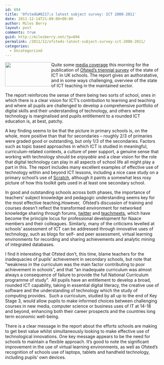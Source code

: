 ```yaml
---
id: 694
title: 'Ofsted&#8217;s latest subject survey: ICT 2008-2011'
date: 2011-12-14T21:09:09+00:00
author: Miles Berry
layout: post 
comments: true
guid: http://milesberry.net/?p=694
permalink: /2011/12/ofsteds-latest-subject-survey-ict-2008-2011/
categories:
  - Uncategorized
---
```

<img style="width: 151px; height: 79px; float: left;" src="http://blogfolio.org.uk/sites/default/files/3/images/Screen Shot 2011-12-14 at 17_38_11.png" alt="" />Quite some [media coverage](http://www.bbc.co.uk/news/education-16157519) this morning for the publication of [Ofsted&#8217;s triennial survey](http://www.ofsted.gov.uk/news/young-people-are-not-being-sufficiently-challenged-ict-lessons?news=18289) of the state of ICT in UK schools. The report gives an authoratative, and in some ways challenging, overview of the state of ICT teaching in the maintained sector.

The report reinforces the sense of there being two sorts of school, ones in which there is a clear vision for ICT’s contribution to learning and teaching and where all pupils are challenged to develop a comprehensive portfolio of digital skills and their understanding of technology, and others where technology is marginalised and pupils entitlement to a rounded ICT education is, at best, patchy.<!--more-->

<!--break-->

A key finding seems to be that the picture in primary schools is, on the whole, more positive than that for secondaries &#8211; roughly 2/3 of primaries were graded good or outstanding, but only 1/3 of the secondaries. Factors such as topic based approaches in which ICT is studied in meaningful, curriculum-related contexts, a culture of peer support, a genuine sense that working with technology should be _enjoyable_ and a clear vision for the role that digital technology can play in all aspects of school life all might play a part in this. The report includes many excellent examples of effective use of technology within and beyond ICT lessons, including a nice case study on a primary school&#8217;s use of [Scratch](http://scratch.mit.edu), although it paints a somewhat less rosy picture of how this toolkit gets used in at least one secondary school.

In good and outstanding schools across both phases, the importance of teachers’ subject knowledge and pedagogic understanding seems key for the most effective teaching.However,  Ofsted’s discussion of training and courses doesn’t reflect the transformed environment for networked knowledge sharing through forums, [twitter](https://twitter.com/#!/list/mberry/edtech) and [teachmeets](http://bit.ly/TMUoR), which have become the principle locus for professional development for Naace members and their colleagues. Similarly, many of the criticisms levelled at schools’ assessment of ICT can be addressed through innovative uses of technology, such as blogs for self- and peer assessment, virtual learning environments for recording and sharing achievements and analytic mining of integrated databases.

I find it interesting that Ofsted don&#8217;t, this time, blame teachers for the inadequacies of pupils&#8217; achievement in secondary schools, but note that “weakness in the curriculum was the main factor contributing to poor achievement in schools”, and that “an inadequate curriculum was almost always a consequence of failure to provide the full National Curriculum programme of study”.  All pupils have an entitlement to develop a broad, rounded ICT capability, taking in essential digital literacy, the creative use of software and the understanding of technology which the study of computing provides.  Such a curriculum, studied by all up to the end of Key Stage 3, would allow pupils to make informed choices between challenging courses in new media, computer science or business uses of IT at 14-18 and beyond, enhancing both their career prospects and the countries long term economic well-being.

There is a clear message in the report about the efforts schools are making to get best value whilst simultaneously looking to make effective use of technological innovations. One key message appears to be the need for schools to maintain a flexible approach. It&#8217;s good to note the significant improvement in the use of virtual learning environments, as well as Ofsted’s recognition of schools use of laptops, tablets and handheld technology, including pupils’ own devices.